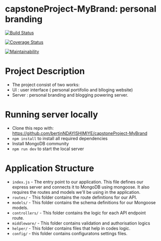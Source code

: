# capstoneProject-MyBrand: personal branding

[![Build Status](https://travis-ci.com/bertinNDAYISHIMIYE/capstoneProject-MyBrand.svg?branch=develop)](https://travis-ci.com/bertinNDAYISHIMIYE/capstoneProject-MyBrand)

[![Coverage Status](https://coveralls.io/repos/github/bertinNDAYISHIMIYE/capstoneProject-MyBrand/badge.svg?branch=develop)](https://coveralls.io/github/bertinNDAYISHIMIYE/capstoneProject-MyBrand?branch=develop)

[![Maintainability](https://api.codeclimate.com/v1/badges/3603ba7a48c3a2140453/maintainability)](https://codeclimate.com/github/bertinNDAYISHIMIYE/capstoneProject-MyBrand/maintainability)


# Project Description

- The project consist of two works:
- UI : user interface ( personal portifolio and blloging website)
- Server : personal branding and blogging powering server.

# Running server locally

- Clone this repo with: https://github.com/bertinNDAYISHIMIYE/capstoneProject-MyBrand
- `npm install` to install all required dependencies
- Install MongoDB community 
- `npm run dev` to start the local server

# Application Structure

- `index.js` -  The entry point to our application. This file defines our express server and connects it to MongoDB using mongoose. It also requires the routes and models we'll be using in the application.
- `routes/` - This folder contains the route definitions for our API.
- `models/` - This folder contains the schema definitions for our Mongoose models.
- `controllers/` - This folder contains the logic for each API endpoint route.
- `middleware/` - This folder contains validation and authorisation logics
- `helper/` - This folder contains files that help in codes logic.
- `config/` - this folder contains configuratons settings files.

# 

